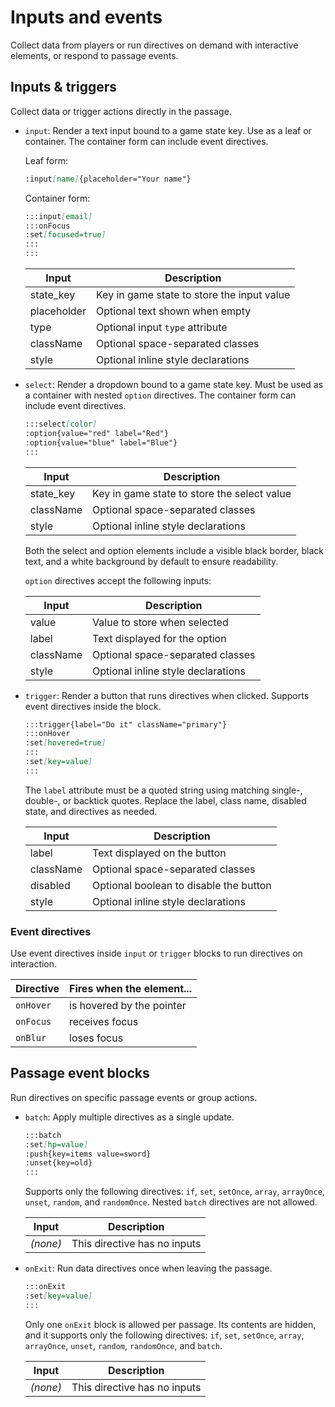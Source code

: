 # Inputs and events

Collect data from players or run directives on demand with interactive elements, or respond to passage events.

## Inputs & triggers

Collect data or trigger actions directly in the passage.

- `input`: Render a text input bound to a game state key. Use as a leaf or container. The container form can include event directives.

  Leaf form:

  ```md
  :input[name]{placeholder="Your name"}
  ```

  Container form:

  ```md
  :::input[email]
  :::onFocus
  :set[focused=true]
  :::
  :::
  ```

  | Input       | Description                                |
  | ----------- | ------------------------------------------ |
  | state_key   | Key in game state to store the input value |
  | placeholder | Optional text shown when empty             |
  | type        | Optional input `type` attribute            |
  | className   | Optional space-separated classes           |
  | style       | Optional inline style declarations         |

- `select`: Render a dropdown bound to a game state key. Must be used as a container with nested `option` directives. The container form can include event directives.

  ```md
  :::select[color]
  :option{value="red" label="Red"}
  :option{value="blue" label="Blue"}
  :::
  ```

  | Input     | Description                                 |
  | --------- | ------------------------------------------- |
  | state_key | Key in game state to store the select value |
  | className | Optional space-separated classes            |
  | style     | Optional inline style declarations          |

  Both the select and option elements include a visible black border,
  black text, and a white background by default to ensure readability.

  `option` directives accept the following inputs:

  | Input     | Description                        |
  | --------- | ---------------------------------- |
  | value     | Value to store when selected       |
  | label     | Text displayed for the option      |
  | className | Optional space-separated classes   |
  | style     | Optional inline style declarations |

- `trigger`: Render a button that runs directives when clicked. Supports event directives inside the block.

  ```md
  :::trigger{label="Do it" className="primary"}
  :::onHover
  :set[hovered=true]
  :::
  :set[key=value]
  :::
  ```

  The `label` attribute must be a quoted string using matching single-, double-, or backtick quotes. Replace the label, class name, disabled state, and directives as needed.

  | Input     | Description                            |
  | --------- | -------------------------------------- |
  | label     | Text displayed on the button           |
  | className | Optional space-separated classes       |
  | disabled  | Optional boolean to disable the button |
  | style     | Optional inline style declarations     |

### Event directives

Use event directives inside `input` or `trigger` blocks to run directives on interaction.

| Directive | Fires when the element... |
| --------- | ------------------------- |
| `onHover` | is hovered by the pointer |
| `onFocus` | receives focus            |
| `onBlur`  | loses focus               |

## Passage event blocks

Run directives on specific passage events or group actions.

- `batch`: Apply multiple directives as a single update.

  ```md
  :::batch
  :set[hp=value]
  :push{key=items value=sword}
  :unset{key=old}
  :::
  ```

  Supports only the following directives: `if`, `set`, `setOnce`, `array`, `arrayOnce`, `unset`, `random`, and `randomOnce`. Nested `batch` directives are not allowed.

  | Input    | Description                  |
  | -------- | ---------------------------- |
  | _(none)_ | This directive has no inputs |

- `onExit`: Run data directives once when leaving the passage.

  ```md
  :::onExit
  :set[key=value]
  :::
  ```

  Only one `onExit` block is allowed per passage. Its contents are hidden, and it supports only the following directives: `if`, `set`, `setOnce`, `array`, `arrayOnce`, `unset`, `random`, `randomOnce`, and `batch`.

  | Input    | Description                  |
  | -------- | ---------------------------- |
  | _(none)_ | This directive has no inputs |
